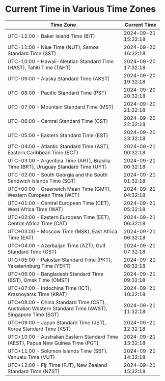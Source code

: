 # Current Time in Various Time Zones

| Time Zone | Current Time |
|-----------|--------------|
| UTC-12:00 - Baker Island Time (BIT) | 2024-09-21 15:32:18 |
| UTC-11:00 - Niue Time (NUT), Samoa Standard Time (SST) | 2024-09-20 16:32:18 |
| UTC-10:00 - Hawaii-Aleutian Standard Time (HAST), Tahiti Time (TAHT) | 2024-09-20 17:32:18 |
| UTC-09:00 - Alaska Standard Time (AKST) | 2024-09-20 19:32:18 |
| UTC-08:00 - Pacific Standard Time (PST) | 2024-09-20 20:32:18 |
| UTC-07:00 - Mountain Standard Time (MST) | 2024-09-20 21:32:18 |
| UTC-06:00 - Central Standard Time (CST) | 2024-09-20 22:32:18 |
| UTC-05:00 - Eastern Standard Time (EST) | 2024-09-20 23:32:18 |
| UTC-04:00 - Atlantic Standard Time (AST), Eastern Caribbean Time (ECT) | 2024-09-21 00:32:18 |
| UTC-03:00 - Argentina Time (ART), Brasília Time (BRT), Uruguay Standard Time (UYT) | 2024-09-21 00:32:18 |
| UTC-02:00 - South Georgia and the South Sandwich Islands Time (SGT) | 2024-09-21 01:32:18 |
| UTC±00:00 - Greenwich Mean Time (GMT), Western European Time (WET) | 2024-09-21 04:32:18 |
| UTC+01:00 - Central European Time (CET), West Africa Time (WAT) | 2024-09-21 05:32:18 |
| UTC+02:00 - Eastern European Time (EET), Central Africa Time (CAT) | 2024-09-21 06:32:18 |
| UTC+03:00 - Moscow Time (MSK), East Africa Time (EAT) | 2024-09-21 06:32:18 |
| UTC+04:00 - Azerbaijan Time (AZT), Gulf Standard Time (GST) | 2024-09-21 07:32:18 |
| UTC+05:00 - Pakistan Standard Time (PKT), Yekaterinburg Time (YEKT) | 2024-09-21 08:32:18 |
| UTC+06:00 - Bangladesh Standard Time (BST), Omsk Time (OMST) | 2024-09-21 09:32:18 |
| UTC+07:00 - Indochina Time (ICT), Krasnoyarsk Time (KRAT) | 2024-09-21 10:32:18 |
| UTC+08:00 - China Standard Time (CST), Australian Western Standard Time (AWST), Singapore Time (SGT) | 2024-09-21 11:32:18 |
| UTC+09:00 - Japan Standard Time (JST), Korea Standard Time (KST) | 2024-09-21 12:32:18 |
| UTC+10:00 - Australian Eastern Standard Time (AEST), Papua New Guinea Time (PGT) | 2024-09-21 13:32:18 |
| UTC+11:00 - Solomon Islands Time (SBT), Vanuatu Time (VUT) | 2024-09-21 14:32:18 |
| UTC+12:00 - Fiji Time (FJT), New Zealand Standard Time (NZST) | 2024-09-21 15:32:18 |
